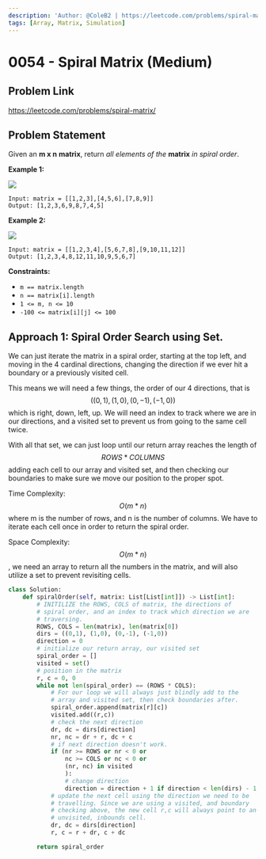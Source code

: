 ```yaml
---
description: 'Author: @ColeB2 | https://leetcode.com/problems/spiral-matrix/'
tags: [Array, Matrix, Simulation]
---
```


# 0054 - Spiral Matrix (Medium)

## Problem Link

https://leetcode.com/problems/spiral-matrix/

## Problem Statement

Given an **m x n** **matrix**, return _all elements of the_ **matrix** _in spiral order_.

**Example 1:**

![](https://assets.leetcode.com/uploads/2020/11/13/spiral1.jpg)

```
Input: matrix = [[1,2,3],[4,5,6],[7,8,9]]
Output: [1,2,3,6,9,8,7,4,5]
```

**Example 2:**

![](https://assets.leetcode.com/uploads/2020/11/13/spiral.jpg)

```
Input: matrix = [[1,2,3,4],[5,6,7,8],[9,10,11,12]]
Output: [1,2,3,4,8,12,11,10,9,5,6,7]
```

**Constraints:**

- `m == matrix.length`
- `n == matrix[i].length`
- `1 <= m, n <= 10`
- `-100 <= matrix[i][j] <= 100`

## Approach 1: Spiral Order Search using Set.

We can just iterate the matrix in a spiral order, starting at the top left, and moving in the 4 cardinal directions, changing the direction if we ever hit a boundary or a previously visited cell.

This means we will need a few things, the order of our 4 directions, that is $$((0,1), (1,0), (0,-1), (-1,0))$$ which is right, down, left, up. We will need an index to track where we are in our directions, and a visited set to prevent us from going to the same cell twice.

With all that set, we can just loop until our return array reaches the length of $$ROWS * COLUMNS$$ adding each cell to our array and visited set, and then checking our boundaries to make sure we move our position to the proper spot.

Time Complexity: $$O(m * n)$$ where m is the number of rows, and n is the number of columns. We have to iterate each cell once in order to return the spiral order.

Space Complexity: $$O(m * n)$$, we need an array to return all the numbers in the matrix, and will also utilize a set to prevent revisiting cells.

<Tabs>
<TabItem value="python" label="Python">
<SolutionAuthor name="@ColeB2"/>

```py
class Solution:
    def spiralOrder(self, matrix: List[List[int]]) -> List[int]:
        # INITILIZE the ROWS, COLS of matrix, the directions of
        # spiral order, and an index to track which direction we are
        # traversing.
        ROWS, COLS = len(matrix), len(matrix[0])
        dirs = ((0,1), (1,0), (0,-1), (-1,0))
        direction = 0
        # initialize our return array, our visited set
        spiral_order = []
        visited = set()
        # position in the matrix
        r, c = 0, 0
        while not len(spiral_order) == (ROWS * COLS):
            # For our loop we will always just blindly add to the
            # array and visited set, then check boundaries after.
            spiral_order.append(matrix[r][c])
            visited.add((r,c))
            # check the next direction
            dr, dc = dirs[direction]
            nr, nc = dr + r, dc + c
            # if next direction doesn't work.
            if (nr >= ROWS or nr < 0 or
                nc >= COLS or nc < 0 or
                (nr, nc) in visited
                ):
                # change direction
                direction = direction + 1 if direction < len(dirs) - 1 else 0
            # update the next cell using the direction we need to be
            # travelling. Since we are using a visited, and boundary
            # checking above, the new cell r,c will always point to an
            # unvisited, inbounds cell.
            dr, dc = dirs[direction]
            r, c = r + dr, c + dc

        return spiral_order
```

</TabItem>
</Tabs>
